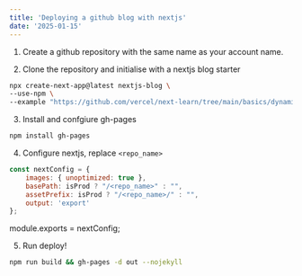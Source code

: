 ```yaml
---
title: 'Deploying a github blog with nextjs'
date: '2025-01-15'
---
```


1. Create a github repository with the same name as your account name.

2. Clone the repository and initialise with a nextjs blog starter

```bash
npx create-next-app@latest nextjs-blog \
--use-npm \
--example "https://github.com/vercel/next-learn/tree/main/basics/dynamic-routes-starter"
```

3. Install and confgiure gh-pages

```bash
npm install gh-pages
```

4. Configure nextjs, replace `<repo_name>`

```js
const nextConfig = {
    images: { unoptimized: true },
    basePath: isProd ? "/<repo_name>" : "",
    assetPrefix: isProd ? "/<repo_name>/" : "",
    output: 'export'
};
```

module.exports = nextConfig;

5. Run deploy!

```bash
npm run build && gh-pages -d out --nojekyll
```